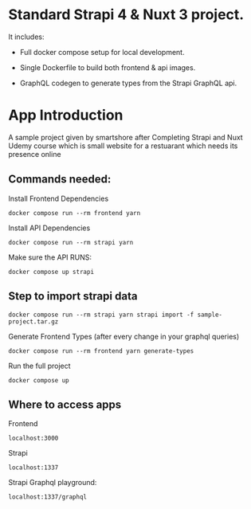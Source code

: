 # Standard Strapi 4 & Nuxt 3 project.

It includes:

- Full docker compose setup for local development.

- Single Dockerfile to build both frontend & api images.

- GraphQL codegen to generate types from the Strapi GraphQL api.

# App Introduction

A sample project given by smartshore after Completing Strapi and Nuxt Udemy course which is small website for a restuarant which needs its presence online

## Commands needed:

Install Frontend Dependencies

`docker compose run --rm frontend yarn`

Install API Dependencies

`docker compose run --rm strapi yarn`

Make sure the API RUNS:

`docker compose up strapi`

## Step to import strapi data

`docker compose run --rm strapi yarn strapi import -f sample-project.tar.gz`

Generate Frontend Types (after every change in your graphql queries)

`docker compose run --rm frontend yarn generate-types`

Run the full project

`docker compose up`

## Where to access apps

Frontend

`localhost:3000`

Strapi

`localhost:1337`

Strapi Graphql playground:

`localhost:1337/graphql`
